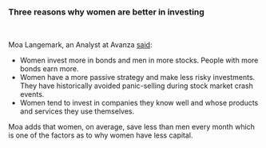 
### Three reasons why women are better in investing

<br>

Moa Langemark, an Analyst at Avanza [said](https://investors.avanza.se/media/press/2022/kvinnor-investerar-dubbelt-sa-bra-som-man):
- Women invest more in bonds and men in more stocks. People with more bonds earn more.
- Women have a more passive strategy and make less risky investments. They have historically avoided panic-selling during stock market crash events.
- Women tend to invest in companies they know well and whose products and services they use themselves.

Moa adds that women, on average, save less than men every month which is one of the factors as to why women have less capital.

